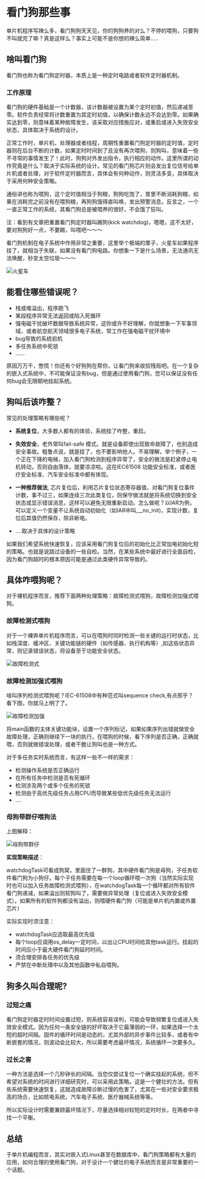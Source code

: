 # 看门狗那些事

单片机程序写辣么多，看门狗狗天天见，你的狗狗养的对么？不停的喂狗，只要狗不叫就完了嘛？真是这样么？事实上可能不是你想的辣么简单.....

## 啥叫看门狗

看门狗也称为看门狗定时器，本质上是一种定时电路或者软件定时器机制。

### 工作原理

看门狗的硬件基础是一个计数器，该计数器被设置为某个定时初值，然后递减至零。软件负责经常将计数重置为其定时初值，以确保计数永远不会达到零。如果确实达到零，则意味着某种故障发生，该采取对应措施应对，或重启或进入失效安全状态，具体取决于系统的设计。

正常工作时，单片机、处理器或者线程，周期性重置看门狗定时器的定时值，定时器则在后台不断的计数，如果定时时间到了且没有再次喂狗，则狗叫，意味着一些不寻常的事情发生了！此时，狗狗对外发出指令，执行相应的动作。这里所谓的动作究竟是什么？取决于实际系统的设计。常见的看门狗芯片则会发出复位信号给单片机或者处理，对于软件定时器而言，具体会有何种动作，则灵活多变，具体取决于采用何种安全策略。

通俗讲也称为喂狗，这个定时值相当于狗粮，狗狗吃饱了，胃里不断消耗狗粮，如果在消耗完之前没有在喂狗粮，再狗狗饿得直叫唤，发出预警消息。反言之，一个一直正常工作的系统，其看门狗总是被喂养的很好，不会饿了狂叫。

注：看到有文章把重置看门狗定时器叫踢狗(kick watchdog)，嗯嗯，这不太好，要对狗狗好一点，不要踢，叫喂吧～～～

看门狗机制在电子系统中作用非常之重要，这里举个极端的栗子，火星车如果程序挂了，就相当于失联，如果没有看门狗电路。你想象一下是什么场景，无法通讯无法唤醒，秒变太空垃圾～～～

![火星车](./resource/watch-dog/mars-car.jpg)

## 能看住哪些错误呢？

- 栈或堆溢出，程序跑飞
- 某段程序异常无法返回或陷入死循环
- 强电磁干扰破坏数据导致系统异常，这你或许不好理解，你就想象一下军事领域，或者航空航天领域很多电子系统，常工作在强电磁干扰环境中
- bug导致的系统宕机
- 多任务系统中死锁
- ......

原因万万千，憋慌！你还有个好狗狗在帮你，让看门狗来收拾残局吧。在一个复杂的嵌入式系统中，不可能保证没有bug，但是通过使用看门狗，您可以保证没有任何bug会无限期地挂起系统。

## 狗叫后该咋整？

常见的处理策略有哪些呢？

- **系统复位**，大多数人都有的体验，系统挂了咋整，重启。

- **失效安全**，老外常叫fail-safe 模式。就是设备即使出现致命故障了，也别造成安全事故。粗鲁点说，就是挂了，也不要影响他人。不易理解，举个例子，一个正在下降的电梯，加入看门狗检测到程序异常了，安全的做法是赶紧停止电机转动，否则自由落体，就要凉凉啦。这在IEC61508 功能安全标准，或者医疗安全标准、汽车安全标准中都有体现。

- **一种推荐做法**, 芯片复位后，利用芯片复位状态寄存器值，对看门狗复位事件计数，事不过三，如果连续三次此类复位，则保守做法就是将系统切换到安全状态或显示错误消息，这样可以避免无限重新启动。怎么做呢？以IAR为例，可以定义一个变量不让系统自动初始化（如IAR中叫,__no_init)，实现计数，复位后其值仍然保存，除非断电。

- ....取决于具体的设计策略

如果我们希望系统快速恢复，应该采用看门狗复位后的初始化比正常加电初始化短的策略。也就是说跳过设备的一些自检。当然，在某些系统中最好进行全面自检，因为看门狗超时的根本原因可能是通过此类硬件异常导致的。

## 具体咋喂狗呢？

对于裸机程序而言，推荐下面两种处理策略：故障检测式喂狗，故障检测加强式喂狗。

### 故障检测式喂狗

对于一个裸奔单片机程序而言，可以在喂狗时同时检测一些关键的运行时状态，比如栈深度、缓冲区、关键功能链的硬件（如传感器、执行机构等）,如这些状态异常，则记录错误状态，将设备至于功能安全状态。

![故障检测式](./resource/watch-dog/fault-detection.png)

### 故障检测加强式喂狗

啥叫序列检测式喂狗呢？IEC-61508中有种范式叫sequence check,有点邪乎？看下图，你就马上明了了。

![故障检测加强](./resource/watch-dog/fault-detect-enhanced.png)

将main函数的主体关键功能块，设置一个序列标记，如果如果序列出错就做安全故障处理，正确则继续下一块的执行。在喂狗的时候，看下序列是否正确，正确就喂，否则就做错误处理，或者干脆让狗叫也是一种方式。



对于多任务实时系统而言，有这样一些不一样的需求：

- 检测操作系统是否正确运行
- 在所有任务中检测是否有死循环
- 检测涉及两个或多个任务的死锁
- 检测由于高优先级任务占用CPU而导致某些低优先级任务无法运行
- ....

### 母狗带群仔喂狗法

上图解释：

![母狗带群仔](./resource/watch-dog/multiTaskWatchDog.png)



**实现策略描述**：

watchdogTask可看成狗窝，里面住了一群狗，其中硬件看门狗是母狗，子任务软件看门狗为小狗仔。每个子任务需要在每一个loop循环喂一次狗（当然实际实现时也可以加入任务故障检测式喂狗），在watchdogTask每一个循环都对所有软件看门狗递减，如果溢出则软狗叫了，需要做异常处理（复位或进入失效安全模式）。如果所有的软件狗都没有溢出，则喂硬件看门狗（可能是单片机内置或外置芯片）

实际实现时须注意：

- watchdogTask应选取最高优先级
- 每个loop应调用os_delay一定时间，以出让CPU时间给其他task运行。挂起的时间应小于最大硬件看门狗延时时间。
- 须合理安排各任务的优先级
- 严禁在中断处理中以及其他函数中私自喂狗。

## 狗多久叫合理呢?

### 过短之痛

看门狗定时器定时时间设置过短，则系统容易误判，可能会导致频繁复位或进入失效安全模式。因为任何一条安全链的好坏取决于它最薄弱的一环，如果选择一个太短的超时间隔。固件的循环时间是动态的，尤其外部的异步事件比较多，或者有中断嵌套的情况，则波动会比较大，所以需要考虑最坏情况，系统循环一次要多久。

### 过长之害

一种方法是选择一个几秒钟长的间隔。当您仅尝试复位一个确实挂起的系统，但不希望对系统的时间进行详细研究时，可以采用此策略。这是一个健壮的方法。但有些系统需要快速恢复，这就造成故障诊断过慢的危害了，尤其在一些对安全要求极高的场合，比如核电系统，汽车电子系统、医疗器械系统等等。

所以实际设计时需要兼顾最坏情况下，尽量选择相对较短的定时时长，在两者中寻找一个平衡。



## 总结

于单片机编程而言，其实对嵌入式Linux甚至在数据库中，看门狗策略都有大量的应用，如何合理的使用看门狗，对于设计一个健壮的电子系统而言是非常重要的一个话题。